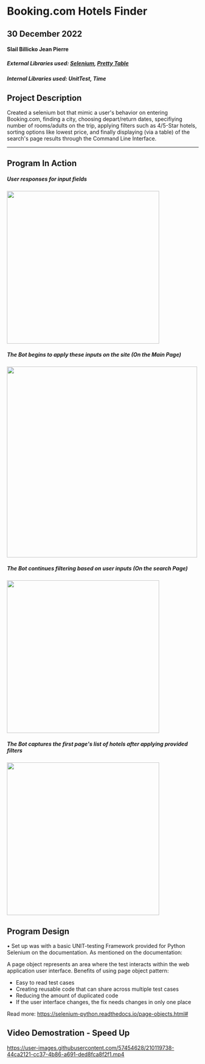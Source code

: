 
# Booking.com Hotels Finder
##  30 December 2022
#### Slail Billicko Jean Pierre

##### External Libraries used: <a href = "https://pypi.org/project/selenium/" >Selenium</a>, <a href= "https://pypi.org/project/prettytable/">Pretty Table</a>
##### Internal Libraries used: <em>UnitTest, Time</em>

## Project Description
Created a selenium bot that mimic a user's behavior on entering Booking.com, finding a city, choosing depart/return dates, specifiying number of rooms/adults on the trip, applying filters such as 4/5-Star hotels, sorting options like lowest price, and finally displaying (via a table) of the search's page results through the Command Line Interface.
***    

## Program In Action
##### User responses for input fields
<img width = 400 src = "https://i.imgur.com/IUd33tC.png" />

##### The Bot begins to apply these inputs on the site (On the Main Page)
<img width = 500 src = "https://i.imgur.com/dDsRy6d.png" />

##### The Bot continues filtering based on user inputs (On the search Page)
<img width = 400 src = "https://i.imgur.com/IDCZcDD.png" />

##### The Bot captures the first page's list of hotels after applying provided filters
<img width = 400 src = "https://i.imgur.com/b9v7ld9.png" />


## Program Design
• Set up was with a basic UNIT-testing Framework provided for Python Selenium on the documentation. As mentioned on the documentation: 

A page object represents an area where the test interacts within the web application user interface. Benefits of using page object pattern:
  * Easy to read test cases
  * Creating reusable code that can share across multiple test cases
  * Reducing the amount of duplicated code
  * If the user interface changes, the fix needs changes in only one place
  
 Read more: https://selenium-python.readthedocs.io/page-objects.html#
 
 ## Video Demostration - Speed Up
 

https://user-images.githubusercontent.com/57454628/210119738-44ca2121-cc37-4b86-a691-ded8fca8f2f1.mp4


